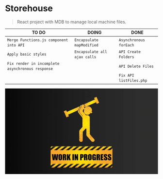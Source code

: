 
# Storehouse
> React project with MDB to manage local machine files.

|TO DO            |DOING                         |DONE                        |
|----------------|-------------------------------|-----------------------------|
|`Merge Functions.js component into API`|`Encapsulate mapModified`|`Asynchronous forEach`|
|`Apply basic styles`|`Encapsulate all ajax calls`|`API Create Folders`|
|`Fix render in incomplete asynchronous response`||`API Delete Files`|
|||`Fix API listFiles.php`

![Under Construction](resourcesGit/under-construction.png)
